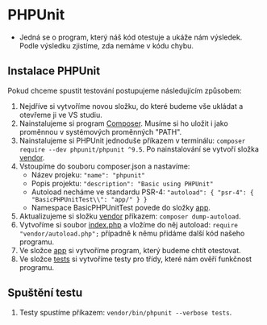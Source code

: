 # PHPUnit

- Jedná se o program, který náš kód otestuje a ukáže nám výsledek. Podle výsledku zjistíme, zda nemáme v kódu chybu.

## Instalace PHPUnit

Pokud chceme spustit testování postupujeme následujícím způsobem:

1. Nejdříve si vytvoříme novou složku, do které budeme vše ukládat a otevřeme ji ve VS studiu.
1. Nainstalujeme si program [Composer](https://getcomposer.org/). Musíme si ho uložit i jako proměnnou v systémových proměnných "PATH".
1. Nainstalujeme si PHPUnit jednoduše příkazem v terminálu: `composer require --dev phpunit/phpunit ^9.5`. Po nainstalování se vytvoří složka [vendor](vendor).
1. Vstoupíme do souboru composer.json a nastavíme:
   - Název projeku: `"name": "phpunit"`
   - Popis projektu: `"description": "Basic using PHPUnit"`
   - Autoload necháme ve standardu PSR-4: `"autoload": { "psr-4": { "BasicPHPUnitTest\\": "app/" } }`
   - Namespace BasicPHPUnitTest povede do složky [app](app).
1. Aktualizujeme si složku [vendor](vendor) příkazem: `composer dump-autoload`.
1. Vytvoříme si soubor [index.php](index.php) a vložíme do něj autoload: `require "vendor/autoload.php";` případně k němu přidáme další kód našeho programu.
1. Ve složce [app](app) si vytvoříme program, který budeme chtít otestovat.
1. Ve složce [tests](tests) si vytvoříme testy pro třídy, které nám ověří funkčnost programu.
## Spuštění testu
1. Testy spustíme příkazem: `vendor/bin/phpunit --verbose tests`.
